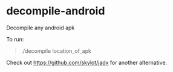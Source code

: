 # decompile-android
Decompile any android apk

To run:

> ./decompile location_of_apk

Check out https://github.com/skylot/jadx for another alternative.
